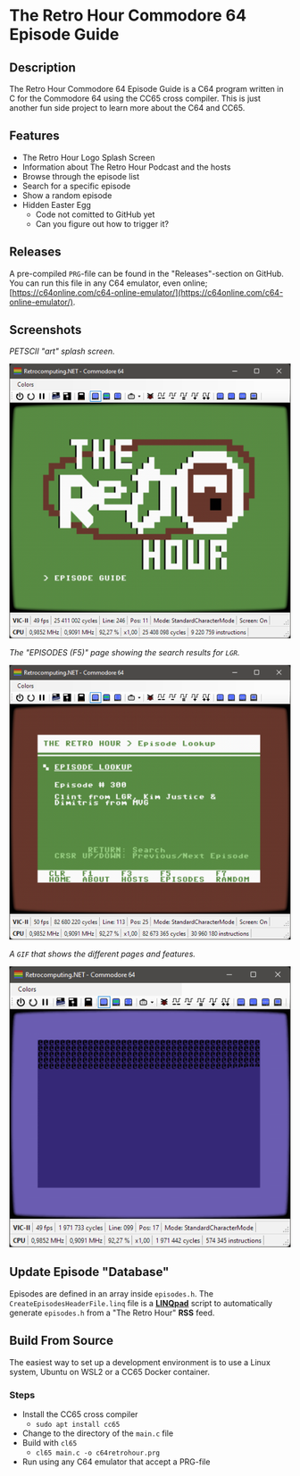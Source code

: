 # The Retro Hour Commodore 64 Episode Guide


## Description

The Retro Hour Commodore 64 Episode Guide is a C64 program written in C for the Commodore 64 using the CC65 cross compiler. This is just another fun side project to learn more about the C64 and CC65.


## Features

- The Retro Hour Logo Splash Screen
- Information about The Retro Hour Podcast and the hosts
- Browse through the episode list
- Search for a specific episode
- Show a random episode
- Hidden Easter Egg
  - Code not comitted to GitHub yet
  - Can you figure out how to trigger it?


## Releases

A pre-compiled `PRG`-file can be found in the "Releases"-section on GitHub. You can run this file in any C64 emulator, even online; [https://c64online.com/c64-online-emulator/](https://c64online.com/c64-online-emulator/).


## Screenshots

*PETSCII "art" splash screen.*

![](./screenshots/01.png)

*The "EPISODES (F5)" page showing the search results for `LGR`.*

![](./screenshots/02.png)

*A `GIF` that shows the different pages and features.*

![](./screenshots/00.gif)


## Update Episode "Database"

Episodes are defined in an array inside `episodes.h`. The `CreateEpisodesHeaderFile.linq` file is a [**LINQpad**](https://www.linqpad.net/) script to automatically generate `episodes.h` from a "The Retro Hour" **RSS** feed.


## Build From Source

The easiest way to set up a development environment is to use a Linux system, Ubuntu on WSL2 or a CC65 Docker container.

### Steps

- Install the CC65 cross compiler
  - `sudo apt install cc65`
- Change to the directory of the `main.c` file
- Build with `cl65`
  - `cl65 main.c -o c64retrohour.prg`
- Run using any C64 emulator that accept a PRG-file
